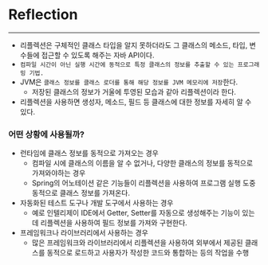 # Reflection

---

- 리플렉션은 구체적인 클래스 타입을 알지 못하더라도 그 클래스의 메소드, 타입, 변수들에 접근할 수 있도록 해주는 자바 API이다.
- `컴파일 시간이 아닌 실행 시간에 동적으로 특정 클래스의 정보를 추출할 수 있는 프로그래밍 기법.`
- JVM은 `클래스 정보를 클래스 로더를 통해 해당 정보를 JVM 메모리에 저장`한다.
  - 저장된 클래스의 정보가 거울에 투영된 모습과 같아 리플렉션이라 한다.
- 리플렉션을 사용하면 생성자, 메소드, 필드 등 클래스에 대한 정보를 자세히 알 수 있다. 

### 어떤 상황에 사용될까?
- 런타임에 클래스 정보를 동적으로 가져오는 경우
  - 컴파일 시에 클래스의 이름을 알 수 없거나, 다양한 클래스의 정보를 동적으로 가져와야하는 경우
  - Spring의 어노테이션 같은 기능들이 리플렉션을 사용하여 프로그램 실행 도중 동적으로 클래스 정보를 가져온다.
- 자동화된 테스트 도구나 개발 도구에서 사용하는 경우
  - 예로 인텔리제이 IDE에서 Getter, Setter를 자동으로 생성해주는 기능이 있는데 리플렉션을 사용하여 필드 정보를 가져와 구현한다.
- 프레임워크나 라이브러리에서 사용하는 경우
  - 많은 프레임워크와 라이브러리에서 리플렉션을 사용하여 외부에서 제공된 클래스를 동적으로 로드하고 사용자가 작성한 코드와 통합하는 등의 작업을 수행